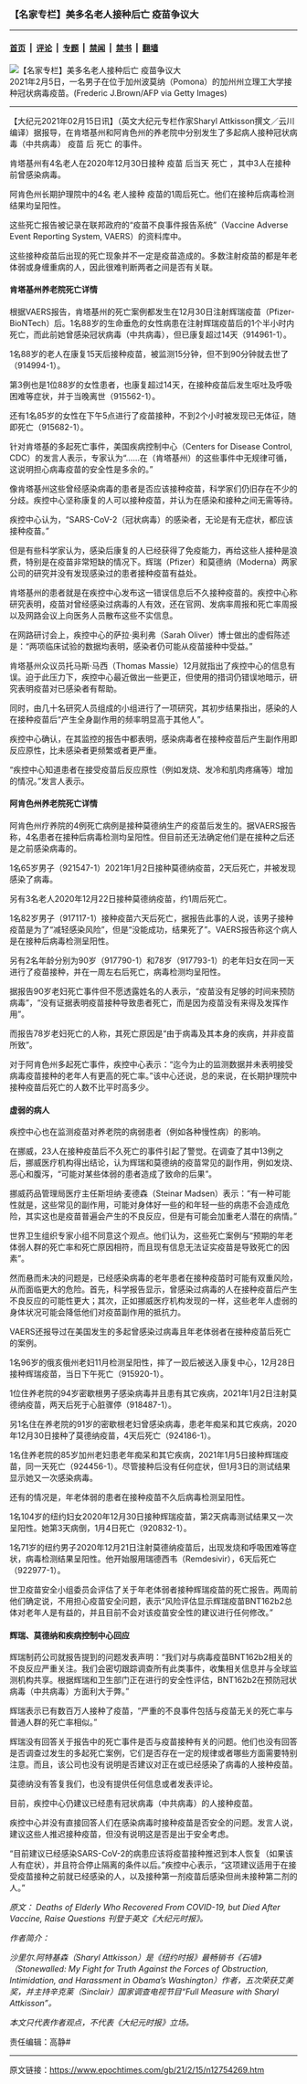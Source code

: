 ### 【名家专栏】美多名老人接种后亡 疫苗争议大

---

#### [首页](../../../..?n12754269) &nbsp;|&nbsp; [评论](../../../../../epoch-comment?n12754269) &nbsp;|&nbsp; [专题](../../../../../epoch-special?n12754269) &nbsp;|&nbsp; [禁闻](../../../../../epoch-news?n12754269) &nbsp;|&nbsp; [禁书](../../../../../books?n12754269) &nbsp;|&nbsp; [翻墙](https://github.com/gfw-breaker/nogfw/blob/master/README.md?n12754269)


<div><img alt="【名家专栏】美多名老人接种后亡 疫苗争议大" class="attachment-djy_600_400 size-djy_600_400 wp-post-image" src="https://i.epochtimes.com/assets/uploads/2021/02/GettyImages-1230988850-1-700x420-600x400.jpg"/>
<div class="caption">
 2021年2月5日，一名男子在位于加州波莫纳（Pomona）的加州州立理工大学接种冠状病毒疫苗。(Frederic J.Brown/AFP via Getty Images)
</div></div><hr/><div class="post_content" id="artbody" itemprop="articleBody">
 <!-- article content begin -->
 <p>
  【大纪元2021年02月15日讯】（英文大纪元专栏作家Sharyl Attkisson撰文／云川编译）据报导，在肯塔基州和阿肯色州的养老院中分别发生了多起病人接种冠状病毒（中共病毒）
  <ok href="https://www.epochtimes.com/gb/tag/%E7%96%AB%E8%8B%97.html">
   疫苗
  </ok>
  后
  <ok href="https://www.epochtimes.com/gb/tag/%E6%AD%BB%E4%BA%A1.html">
   死亡
  </ok>
  的事件。
 </p>
 <p>
  肯塔基州有4名老人在2020年12月30日接种
  <ok href="https://www.epochtimes.com/gb/tag/%E7%96%AB%E8%8B%97.html">
   疫苗
  </ok>
  后当天
  <ok href="https://www.epochtimes.com/gb/tag/%E6%AD%BB%E4%BA%A1.html">
   死亡
  </ok>
  ，其中3人在接种前曾感染病毒。
 </p>
 <p>
  阿肯色州长期护理院中的4名
  <ok href="https://www.epochtimes.com/gb/tag/%E8%80%81%E4%BA%BA%E6%8E%A5%E7%A7%8D.html">
   老人接种
  </ok>
  疫苗的1周后死亡。他们在接种后病毒检测结果均呈阳性。
 </p>
 <p>
  这些死亡报告被记录在联邦政府的“疫苗不良事件报告系统”（Vaccine Adverse Event Reporting System, VAERS）的资料库中。
 </p>
 <p>
  这些接种疫苗后出现的死亡现象并不一定是疫苗造成的。多数注射疫苗的都是年老体弱或身缠重病的人，因此很难判断两者之间是否有关联。
 </p>
 <h4>
  肯塔基州养老院死亡详情
 </h4>
 <p>
  根据VAERS报告，肯塔基州的死亡案例都发生在12月30日注射辉瑞疫苗（Pfizer-BioNTech）后。1名88岁的生命垂危的女性病患在注射辉瑞疫苗后的1个半小时内死亡，而此前她曾感染冠状病毒（中共病毒），但已康复超过14天（914961-1）。
 </p>
 <p>
  1名88岁的老人在康复15天后接种疫苗，被监测15分钟，但不到90分钟就去世了（914994-1）。
 </p>
 <p>
  第3例也是1位88岁的女性患者，也康复超过14天，在接种疫苗后发生呕吐及呼吸困难等症状，并于当晚离世（915562-1）。
 </p>
 <p>
  还有1名85岁的女性在下午5点进行了疫苗接种，不到2个小时被发现已无体征，随即死亡（915682-1）。
 </p>
 <p>
  针对肯塔基的多起死亡事件，美国疾病控制中心（Centers for Disease Control, CDC）的发言人表示，专家认为“……在（肯塔基州）的这些事件中无规律可循，这说明担心病毒疫苗的安全性是多余的。”
 </p>
 <p>
  像肯塔基州这些曾经感染病毒的患者是否应该接种疫苗，科学家们仍旧存在不少的分歧。疾控中心坚称康复的人可以接种疫苗，并认为在感染和接种之间无需等待。
 </p>
 <p>
  疾控中心认为，“SARS-CoV-2（冠状病毒）的感染者，无论是有无症状，都应该接种疫苗。”
 </p>
 <p>
  但是有些科学家认为，感染后康复的人已经获得了免疫能力，再给这些人接种是浪费，特别是在疫苗非常短缺的情况下。辉瑞（Pfizer）和莫德纳（Moderna）两家公司的研究并没有发现感染过的患者接种疫苗有益处。
 </p>
 <p>
  肯塔基州的患者就是在疾控中心发布这一错误信息后不久接种疫苗的。疾控中心称研究表明，疫苗对曾经感染过病毒的人有效，还在官网、发病率周报和死亡率周报以及网路会议上向医务人员散布这些不实信息。
 </p>
 <p>
  在网路研讨会上，疾控中心的萨拉·奥利弗（Sarah Oliver）博士做出的虚假陈述是：“两项临床试验的数据均表明，感染者仍可能从疫苗接种中受益。”
 </p>
 <p>
  肯塔基州众议员托马斯·马西（Thomas Massie）12月就指出了疾控中心的信息有误。迫于此压力下，疾控中心最近做出一些更正，但使用的措词仍错误地暗示，研究表明疫苗对已感染者有帮助。
 </p>
 <p>
  同时，由几十名研究人员组成的小组进行了一项研究，其初步结果指出，感染的人在接种疫苗后“产生全身副作用的频率明显高于其他人”。
 </p>
 <p>
  疾控中心确认，在其监控的报告中都表明，感染病毒者在接种疫苗后产生副作用即反应原性，比未感染者更频繁或者更严重。
 </p>
 <p>
  “疾控中心知道患者在接受疫苗后反应原性（例如发烧、发冷和肌肉疼痛等）增加的情况。”发言人表示。
 </p>
 <h4>
  阿肯色州养老院死亡详情
 </h4>
 <p>
  阿肯色州疗养院的4例死亡病例是接种莫德纳生产的疫苗后发生的。据VAERS报告称，4名患者在接种后病毒检测均呈阳性。但目前还无法确定他们是在接种之后还是之前感染病毒的。
 </p>
 <p>
  1名65岁男子（921547-1）2021年1月2日接种莫德纳疫苗，2天后死亡，并被发现感染了病毒。
 </p>
 <p>
  另有3名老人2020年12月22日接种莫德纳疫苗，约1周后死亡。
 </p>
 <p>
  1名82岁男子（917117-1）接种疫苗六天后死亡，据报告此事的人说，该男子接种疫苗是为了“减轻感染风险”，但是“没能成功，结果死了”。VAERS报告称这个病人是在接种后病毒检测呈阳性。
 </p>
 <p>
  另有2名年龄分别为90岁（917790-1）和78岁（917793-1）的老年妇女在同一天进行了疫苗接种，并在一周左右后死亡，病毒检测均呈阳性。
 </p>
 <p>
  据报告90岁老妇死亡事件但不愿透露姓名的人表示，“疫苗没有足够的时间来预防病毒”，“没有证据表明疫苗接种导致患者死亡，而是因为疫苗没有来得及发挥作用”。
 </p>
 <p>
  而报告78岁老妇死亡的人称，其死亡原因是“由于病毒及其本身的疾病，并非疫苗所致”。
 </p>
 <p>
  对于阿肯色州多起死亡事件，疾控中心表示：“迄今为止的监测数据并未表明接受病毒疫苗接种的老年人有更高的死亡率。”该中心还说，总的来说，在长期护理院中接种疫苗后死亡的人数不比平时高多少。
 </p>
 <h4>
  虚弱的病人
 </h4>
 <p>
  疾控中心也在监测疫苗对养老院的病弱患者（例如各种慢性病）的影响。
 </p>
 <p>
  在挪威，23人在接种疫苗后不久死亡的事件引起了警觉。在调查了其中13例之后，挪威医疗机构得出结论，认为辉瑞和莫德纳的疫苗常见的副作用，例如发烧、恶心和腹泻，“可能对某些体弱的患者造成了致命的后果”。
 </p>
 <p>
  挪威药品管理局医疗主任斯坦纳·麦德森（Steinar Madsen）表示：“有一种可能性就是，这些常见的副作用，可能对身体好一些的和年轻一些的病患不会造成危险，其实这也是疫苗普遍会产生的不良反应，但是有可能会加重老人潜在的病情。”
 </p>
 <p>
  世界卫生组织专家小组不同意这个观点。他们认为，这些死亡案例与“预期的年老体弱人群的死亡率和死亡原因相符，而且现有信息无法证实疫苗是导致死亡的因素”。
 </p>
 <p>
  然而悬而未决的问题是，已经感染病毒的老年患者在接种疫苗时可能有双重风险，从而面临更大的危险。首先，科学报告显示，曾感染过病毒的人在接种疫苗后产生不良反应的可能性更大；其次，正如挪威医疗机构发现的一样，这些老年人虚弱的身体状况可能会降低他们对疫苗副作用的抵抗力。
 </p>
 <p>
  VAERS还报导过在美国发生的多起曾感染过病毒且年老体弱者在接种疫苗后死亡的案例。
 </p>
 <p>
  1名96岁的俄亥俄州老妇11月检测呈阳性，摔了一跤后被送入康复中心，12月28日接种辉瑞疫苗，当日下午死亡（915920-1）。
 </p>
 <p>
  1位住养老院的94岁密歇根男子感染病毒并且患有其它疾病，2021年1月2日注射莫德纳疫苗，两天后死于心脏骤停（918487-1）。
 </p>
 <p>
  另1名住在养老院的91岁的密歇根老妇曾感染病毒，患老年痴呆和其它疾病，2020年12月30日接种了莫德纳疫苗，4天后死亡（924186-1）。
 </p>
 <p>
  1名住养老院的85岁加州老妇患老年痴呆和其它疾病，2021年1月5日接种辉瑞疫苗，同一天死亡（924456-1）。尽管接种后没有任何症状，但1月3日的测试结果显示她又一次感染病毒。
 </p>
 <p>
  还有的情况是，年老体弱的患者在接种疫苗不久后病毒检测呈阳性。
 </p>
 <p>
  1名104岁的纽约妇女2020年12月30日接种辉瑞疫苗，第2天病毒测试结果又一次呈阳性。她第3天病倒，1月4日死亡（920832-1）。
 </p>
 <p>
  1名71岁的纽约男子2020年12月21日注射莫德纳疫苗后，出现发烧和呼吸困难等症状，病毒检测结果呈阳性。他开始服用瑞德西韦（Remdesivir），6天后死亡（922977-1）。
 </p>
 <p>
  世卫疫苗安全小组委员会评估了关于年老体弱者接种辉瑞疫苗的死亡报告。两周前他们确定说，不用担心疫苗安全问题，表示“风险评估显示辉瑞疫苗BNT162b2总体对老年人是有益的，并且目前不会对该疫苗安全性的建议进行任何修改。”
 </p>
 <h4>
  辉瑞、莫德纳和疾病控制中心回应
 </h4>
 <p>
  辉瑞制药公司就报告提到的问题发表声明：“我们对与病毒疫苗BNT162b2相关的不良反应严重关注。我们会密切跟踪调查所有此类事件，收集相关信息并与全球监测机构共享。根据辉瑞和卫生部门正在进行的安全性评估，BNT162b2在预防冠状病毒（中共病毒）方面利大于弊。”
 </p>
 <p>
  辉瑞表示已有数百万人接种了疫苗，“严重的不良事件包括与疫苗无关的死亡率与普通人群的死亡率相似。”
 </p>
 <p>
  辉瑞没有回答关于报告中的死亡事件是否与疫苗接种有关的问题。他们也没有回答是否调查过发生的多起死亡案例，它们是否存在一定的规律或者哪些方面需要特别注意。而且，该公司也没有说明是否建议对正在或已经感染了病毒的人接种疫苗。
 </p>
 <p>
  莫德纳没有答复我们，也没有提供任何信息或者发表评论。
 </p>
 <p>
  目前，疾控中心仍建议已经患有冠状病毒（中共病毒）的人接种疫苗。
 </p>
 <p>
  疾控中心并没有直接回答人们在感染病毒时接种疫苗是否安全的问题。发言人说，建议这些人推迟接种疫苗，但没有说明这是否是出于安全考虑。
 </p>
 <p>
  “目前建议已经感染SARS-CoV-2的病患应该将疫苗接种推迟到本人恢复（如果该人有症状），并且符合停止隔离的条件以后。”疾控中心表示，“这项建议适用于在接受疫苗接种之前就已经感染的人，以及接种第一剂疫苗后感染但尚未接种第二剂的人。”
 </p>
 <p>
  <em>
   原文：
   <ok href="https://www.theepochtimes.com/deaths-of-elderly-who-recovered-from-covid-19-but-died-after-vaccine-raise-questions_3692259.html">
    Deaths of Elderly Who Recovered From COVID-19, but Died After Vaccine, Raise Questions
   </ok>
   刊登于英文《大纪元时报》。
  </em>
 </p>
 <p>
  <em>
   作者简介：
  </em>
 </p>
 <p>
  <em>
   沙里尔.阿特基森（Sharyl Attkisson）是《纽约时报》最畅销书《石墙》（Stonewalled: My Fight for Truth Against the Forces of Obstruction, Intimidation, and Harassment in Obama’s Washington）作者，五次荣获艾美奖，并主持辛克莱（Sinclair）国家调查电视节目“Full Measure with Sharyl Attkisson”。
  </em>
 </p>
 <p>
  <em>
   本文只代表作者观点，不代表《大纪元时报》立场。
  </em>
 </p>
 <p>
  责任编辑：高静#
 </p>
 <!-- article content end -->
 <div id="below_article_ad">
 </div>
</div>


---

原文链接：https://www.epochtimes.com/gb/21/2/15/n12754269.htm